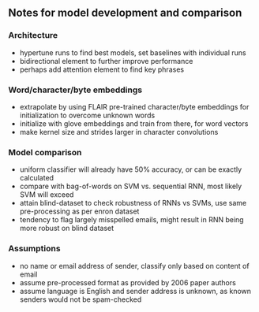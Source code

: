 ## Notes for model development and comparison

### Architecture
* hypertune runs to find best models, set baselines with individual runs
* bidirectional element to further improve performance
* perhaps add attention element to find key phrases

### Word/character/byte embeddings
* extrapolate by using FLAIR pre-trained character/byte embeddings for initialization to overcome unknown words
* initialize with glove embeddings and train from there, for word vectors
* make kernel size and strides larger in character convolutions

### Model comparison
* uniform classifier will already have 50% accuracy, or can be exactly calculated
* compare with bag-of-words on SVM vs. sequential RNN, most likely SVM will exceed
* attain blind-dataset to check robustness of RNNs vs SVMs, use same pre-processing as per enron dataset
* tendency to flag largely misspelled emails, might result in RNN being more robust on blind dataset

### Assumptions
* no name or email address of sender, classify only based on content of email
* assume pre-processed format as provided by 2006 paper authors
* assume language is English and sender address is unknown, as known senders would not be spam-checked
